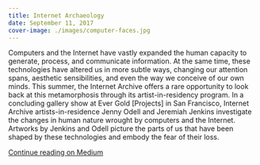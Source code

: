 ```yaml
---
title: Internet Archaeology
date: September 11, 2017
cover-image: ./images/computer-faces.jpg
---
```


Computers and the Internet have vastly expanded the human capacity to generate, process, and communicate information. At the same time, these technologies have altered us in more subtle ways, changing our attention spans, aesthetic sensibilities, and even the way we conceive of our own minds. This summer, the Internet Archive offers a rare opportunity to look back at this metamorphosis through its artist-in-residency program. In a concluding gallery show at Ever Gold [Projects] in San Francisco, Internet Archive artists-in-residence Jenny Odell and Jeremiah Jenkins investigate the changes in human nature wrought by computers and the Internet. Artworks by Jenkins and Odell picture the parts of us that have been shaped by these technologies and embody the fear of their loss.

[Continue reading on Medium](https://medium.com/artists-and-machine-intelligence/internet-archaeology-210d78311145)
